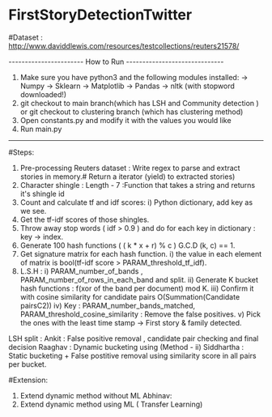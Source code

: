 # FirstStoryDetectionTwitter

#Dataset : http://www.daviddlewis.com/resources/testcollections/reuters21578/

----------------------- How to Run ------------------------------
1) Make sure you have python3 and the following modules installed:
	-> Numpy
	-> Sklearn
	-> Matplotlib
	-> Pandas
	-> nltk (with stopword downloaded!)
2) git checkout to main branch(which has LSH and Community detection ) or git checkout to clustering branch (which has clustering method) 
3) Open constants.py and modify it with the values you would like
4) Run main.py
-------------------------------------------------------------------


#Steps:
1. Pre-processing Reuters dataset : Write regex to parse and extract stories in memory.# Return a iterator (yield) to extracted stories)  
2. Character shingle : Length - 7 :Function that takes a string and returns it's shingle id 
3. Count and calculate tf and idf scores:
   i) Python dictionary, add key as we see.
4. Get the tf-idf scores of those shingles.
5. Throw away stop words ( idf > 0.9 ) and do for each key in dictionary : key -> index. 
6. Generate 100 hash functions ( ( k * x + r) % c ) G.C.D (k, c) == 1.
7. Get signature matrix for each hash function.
   i) the value in each element of matrix is bool(tf-idf score > PARAM_threshold_tf_idf).
8. L.S.H : 
   i) PARAM_number_of_bands , PARAM_number_of_rows_in_each_band and split.
   ii) Generate K bucket hash functions : f(xor of the band per document) mod K.
   iii) Confirm it with cosine similarity for candidate pairs O(Summation(Candidate pairsC2))
   iv) Key : PARAM_number_bands_matched, PARAM_threshold_cosine_similarity : Remove the false positives.
   v) Pick the ones with the least time stamp -> First story & family detected.
   
LSH split :
Ankit : False positive removal , candidate pair checking and final decision 
Raaghav : Dynamic bucketing using (Method - ii) 
Siddhartha : Static bucketing + False postitive removal using similarity score in all pairs per bucket.

#Extension:
1. Extend dynamic method without ML
Abhinav:
1. Extend dynamic method using ML ( Transfer Learning) 
